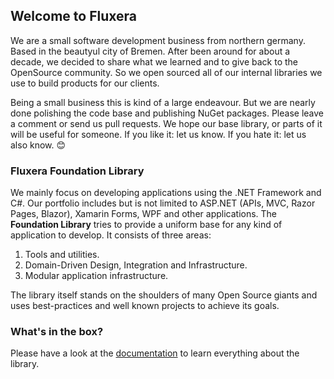 ## Welcome to Fluxera

We are a small software development business from northern germany. Based in the beautyul city of Bremen. After been around for about a decade, we decided to share what we learned and to give back to the OpenSource community. So we open sourced all of our internal libraries we use to build products for our clients.

Being a small business this is kind of a large endeavour. But we are nearly done polishing the code base and publishing NuGet packages. Please leave a comment or send us pull requests. We hope our base library, or parts of it will be useful for someone. If you like it: let us know. If you hate it: let us also know. 😊

### Fluxera Foundation Library

We mainly focus on developing applications using the .NET Framework and C#. Our portfolio includes but is not limited to ASP.NET (APIs, MVC, Razor Pages, Blazor), Xamarin Forms, WPF and other applications. The **Foundation Library** tries to provide a uniform base for any kind of application to develop. It consists of three areas:

1. Tools and utilities.
2. Domain-Driven Design, Integration and Infrastructure.
3. Modular application infrastructure.

The library itself stands on the shoulders of many Open Source giants and uses best-practices and well known projects to achieve its goals.

### What's in the box?

Please have a look at the [documentation](https://github.com/fluxera/.github/wiki) to learn everything about the library.
